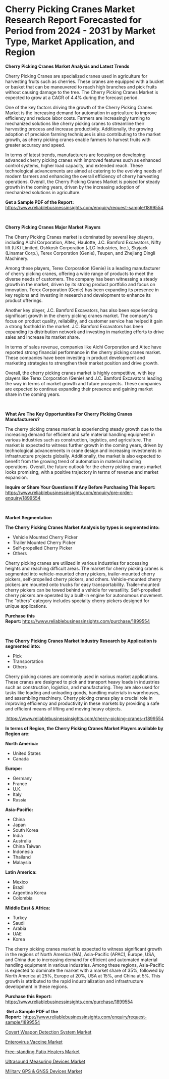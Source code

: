 <p><h1>Cherry Picking Cranes Market Research Report Forecasted for Period from 2024 -  2031 by Market Type, Market Application, and Region</h1></p><p><strong>Cherry Picking Cranes Market Analysis and Latest Trends</strong></p>
<p><p>Cherry Picking Cranes are specialized cranes used in agriculture for harvesting fruits such as cherries. These cranes are equipped with a bucket or basket that can be maneuvered to reach high branches and pick fruits without causing damage to the tree. The Cherry Picking Cranes Market is expected to grow at a CAGR of 4.4% during the forecast period.</p><p>One of the key factors driving the growth of the Cherry Picking Cranes Market is the increasing demand for automation in agriculture to improve efficiency and reduce labor costs. Farmers are increasingly turning to mechanized solutions like cherry picking cranes to streamline their harvesting process and increase productivity. Additionally, the growing adoption of precision farming techniques is also contributing to the market growth, as cherry picking cranes enable farmers to harvest fruits with greater accuracy and speed.</p><p>In terms of latest trends, manufacturers are focusing on developing advanced cherry picking cranes with improved features such as enhanced control systems, higher load capacity, and extended reach. These technological advancements are aimed at catering to the evolving needs of modern farmers and enhancing the overall efficiency of cherry harvesting operations. Overall, the Cherry Picking Cranes Market is poised for steady growth in the coming years, driven by the increasing adoption of mechanized solutions in agriculture.</p></p>
<p><strong>Get a Sample PDF of the Report:&nbsp;</strong> <a href="https://www.reliablebusinessinsights.com/enquiry/request-sample/1899554">https://www.reliablebusinessinsights.com/enquiry/request-sample/1899554</a></p>
<p>&nbsp;</p>
<p><strong>Cherry Picking Cranes Major Market Players</strong></p>
<p><p>The Cherry Picking Cranes market is dominated by several key players, including Aichi Corporation, Altec, Haulotte, J.C. Bamford Excavators, Nifty lift (UK) Limited, Oshkosh Corporation (JLG Industries, Inc.), Skyjack (Linamar Corp.), Terex Corporation (Genie), Teupen, and Zhejiang Dingli Machinery.</p><p>Among these players, Terex Corporation (Genie) is a leading manufacturer of cherry picking cranes, offering a wide range of products to meet the diverse needs of customers. The company has been witnessing a steady growth in the market, driven by its strong product portfolio and focus on innovation. Terex Corporation (Genie) has been expanding its presence in key regions and investing in research and development to enhance its product offerings.</p><p>Another key player, J.C. Bamford Excavators, has also been experiencing significant growth in the cherry picking cranes market. The company's focus on product quality, reliability, and customer service has helped it gain a strong foothold in the market. J.C. Bamford Excavators has been expanding its distribution network and investing in marketing efforts to drive sales and increase its market share.</p><p>In terms of sales revenue, companies like Aichi Corporation and Altec have reported strong financial performance in the cherry picking cranes market. These companies have been investing in product development and marketing strategies to strengthen their market position and drive growth.</p><p>Overall, the cherry picking cranes market is highly competitive, with key players like Terex Corporation (Genie) and J.C. Bamford Excavators leading the way in terms of market growth and future prospects. These companies are expected to continue expanding their presence and gaining market share in the coming years.</p></p>
<p>&nbsp;</p>
<p><strong>What Are The Key Opportunities For Cherry Picking Cranes Manufacturers?</strong></p>
<p><p>The cherry picking cranes market is experiencing steady growth due to the increasing demand for efficient and safe material handling equipment in various industries such as construction, logistics, and agriculture. The market is expected to witness further growth in the coming years, driven by technological advancements in crane design and increasing investments in infrastructure projects globally. Additionally, the market is also expected to benefit from the growing trend of automation in material handling operations. Overall, the future outlook for the cherry picking cranes market looks promising, with a positive trajectory in terms of revenue and market expansion.</p></p>
<p><strong>Inquire or Share Your Questions If Any Before Purchasing This Report:</strong> <a href="https://www.reliablebusinessinsights.com/enquiry/pre-order-enquiry/1899554">https://www.reliablebusinessinsights.com/enquiry/pre-order-enquiry/1899554</a></p>
<p>&nbsp;</p>
<p><strong>Market Segmentation</strong></p>
<p><strong>The Cherry Picking Cranes Market Analysis by types is segmented into:</strong></p>
<p><ul><li>Vehicle Mounted Cherry Picker</li><li>Trailer Mounted Cherry Picker</li><li>Self-propelled Cherry Picker</li><li>Others</li></ul></p>
<p><p>Cherry picking cranes are utilized in various industries for accessing heights and reaching difficult areas. The market for cherry picking cranes is segmented into vehicle-mounted cherry pickers, trailer-mounted cherry pickers, self-propelled cherry pickers, and others. Vehicle-mounted cherry pickers are mounted onto trucks for easy transportability. Trailer-mounted cherry pickers can be towed behind a vehicle for versatility. Self-propelled cherry pickers are operated by a built-in engine for autonomous movement. The "others" category includes specialty cherry pickers designed for unique applications.</p></p>
<p><strong>Purchase this Report:&nbsp;</strong><a href="https://www.reliablebusinessinsights.com/purchase/1899554">https://www.reliablebusinessinsights.com/purchase/1899554</a></p>
<p>&nbsp;</p>
<p><strong>The Cherry Picking Cranes Market Industry Research by Application is segmented into:</strong></p>
<p><ul><li>Pick</li><li>Transportation</li><li>Others</li></ul></p>
<p><p>Cherry picking cranes are commonly used in various market applications. These cranes are designed to pick and transport heavy loads in industries such as construction, logistics, and manufacturing. They are also used for tasks like loading and unloading goods, handling materials in warehouses, and assembling machinery. Cherry picking cranes play a crucial role in improving efficiency and productivity in these markets by providing a safe and efficient means of lifting and moving heavy objects.</p></p>
<p><a href="https://www.reliablebusinessinsights.com/cherry-picking-cranes-r1899554">&nbsp;https://www.reliablebusinessinsights.com/cherry-picking-cranes-r1899554</a></p>
<p><strong>In terms of Region, the Cherry Picking Cranes Market Players available by Region are:</strong></p>
<p>
    <p> <strong> North America: </strong>
        <ul>
            <li>United States</li>
            <li>Canada</li>
        </ul>
        </p> 
    <p> <strong> Europe: </strong>
        <ul>
            <li>Germany</li>
            <li>France</li>
            <li>U.K.</li>
            <li>Italy</li>
            <li>Russia</li>
        </ul>
        </p> 
    <p> <strong> Asia-Pacific: </strong>
        <ul>
            <li>China</li>
            <li>Japan</li>
            <li>South Korea</li>
            <li>India</li>
            <li>Australia</li>
            <li>China Taiwan</li>
            <li>Indonesia</li>
            <li>Thailand</li>
            <li>Malaysia</li>
        </ul>
        </p> 
    <p> <strong> Latin America: </strong>
        <ul>
            <li>Mexico</li>
            <li>Brazil</li>
            <li>Argentina Korea</li>
            <li>Colombia</li>
        </ul>
        </p> 
    <p> <strong> Middle East & Africa: </strong>
        <ul>
            <li>Turkey</li>
            <li>Saudi</li>
            <li>Arabia</li>
            <li>UAE</li>
            <li>Korea</li>
        </ul>
    </p>
    </p>
<p><p>The cherry picking cranes market is expected to witness significant growth in the regions of North America (NA), Asia-Pacific (APAC), Europe, USA, and China due to increasing demand for efficient and automated material handling equipment in various industries. Among these regions, Asia-Pacific is expected to dominate the market with a market share of 35%, followed by North America at 25%, Europe at 20%, USA at 15%, and China at 5%. This growth is attributed to the rapid industrialization and infrastructure development in these regions.</p></p>
<p><strong>Purchase this Report: </strong><a href="https://www.reliablebusinessinsights.com/purchase/1899554">https://www.reliablebusinessinsights.com/purchase/1899554</a></p>
<p>&nbsp;<strong>Get a Sample PDF of the Report:&nbsp;&nbsp;</strong><a href="https://www.reliablebusinessinsights.com/enquiry/request-sample/1899554">https://www.reliablebusinessinsights.com/enquiry/request-sample/1899554</a></p>
<p><strong></strong></p>
<p><p><a href="https://github.com/bmorecock/Market-Research-Report-List-4/blob/main/covert-weapon-detection-system-market.md">Covert Weapon Detection System Market</a></p><p><a href="https://www.linkedin.com/pulse/enterovirus-vaccine-market-size-segmentation-trends-growth-cokhe?trackingId=fJjXJAlmTQSD1AsLASqhxw%3D%3D">Enterovirus Vaccine Market</a></p><p><a href="https://www.linkedin.com/pulse/free-standing-patio-heaters-market-research-report-includes-myjsf?trackingId=4FXKbHlgSB2HfHhTqXhNMQ%3D%3D">Free-standing Patio Heaters Market</a></p><p><a href="https://www.linkedin.com/pulse/global-ultrasound-measuring-devices-market-expertide-xew0f?trackingId=dR2kDLmHSyqeUYIepC5lgw%3D%3D">Ultrasound Measuring Devices Market</a></p><p><a href="https://github.com/drzsklfn31/Market-Research-Report-List-1/blob/main/military-gps-gnss-devices-market.md">Military GPS & GNSS Devices Market</a></p></p>